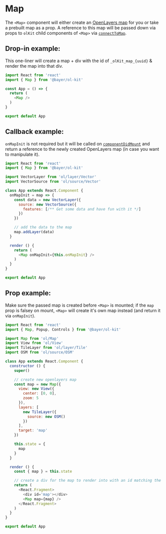 # Map
The `<Map>` component will either create an [OpenLayers map](https://openlayers.org/en/v4.6.5/apidoc/ol.Map.html) for you or take a prebuilt map as a prop. A reference to this map will be passed down via props to `olKit` child components of `<Map>` via [`connectToMap`](../connectToMap/example.md).

## Drop-in example:
This one-liner will create a map + div with the id of `_olKit_map_{uuid}` & render the map into that div.
```javascript static
import React from 'react'
import { Map } from '@bayer/ol-kit'

const App = () => {
  return (
    <Map />
  )
}

export default App
```


## Callback example:
`onMapInit` is not required but it will be called on [`componentDidMount`](https://reactjs.org/docs/react-component.html#componentdidmount) and return a reference to the newly created OpenLayers map (in case you want to manipulate it).
```javascript static
import React from 'react'
import { Map } from '@bayer/ol-kit'

import VectorLayer from 'ol/layer/Vector'
import VectorSource from 'ol/source/Vector'

class App extends React.Component {
  onMapInit = map => {
    const data = new VectorLayer({
      source: new VectorSource({
        features: [/** Get some data and have fun with it */]
      })
    })

    // add the data to the map
    map.addLayer(data)
  }

  render () {
    return (
      <Map onMapInit={this.onMapInit} />
    )
  }
}

export default App
```

## Prop example:
Make sure the passed map is created before `<Map>` is mounted; if the `map` prop is falsey on mount, `<Map>` will create it's own map instead (and return it via `onMapInit`).
```javascript static
import React from 'react'
import { Map, Popup, Controls } from '@bayer/ol-kit'

import Map from 'ol/Map'
import View from 'ol/View'
import TileLayer from 'ol/layer/Tile'
import OSM from 'ol/source/OSM'

class App extends React.Component {
  constructor () {
    super()

    // create new openlayers map
    const map = new Map({
      view: new View({
        center: [0, 0],
        zoom: 5
      }),
      layers: [
        new TileLayer({
          source: new OSM()
        })
      ],
      target: 'map'
    })

    this.state = {
      map
    }
  }

  render () {
    const { map } = this.state

    // create a div for the map to render into with an id matching the target
    return (
      <React.Fragment>
        <div id='map'></div>
        <Map map={map} />
      </React.Fragment>
    )
  }
}

export default App
```
